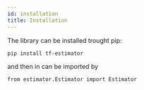 ```yaml
---
id: installation
title: Installation
---
```

The library can be installed trought pip:

```
pip install tf-estimator
```
and then in can be imported by

```
from estimator.Estimator import Estimator
```